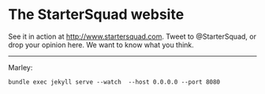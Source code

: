 The StarterSquad website
=======================

See it in action at http://www.startersquad.com. Tweet to @StarterSquad, or drop your opinion here. We want to know what you think.

___

Marley:
  
    bundle exec jekyll serve --watch  --host 0.0.0.0 --port 8080
